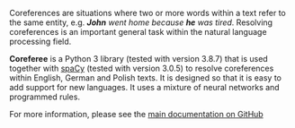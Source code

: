 Coreferences are situations where two or more words within a text refer to the same entity, e.g. *__John__ went home because __he__ was tired*. Resolving coreferences is an important general task within the natural language processing field.

<b>Coreferee</b> is a Python 3 library (tested with version 3.8.7) that is used together with [spaCy](https://spacy.io/) (tested with version 3.0.5) to resolve coreferences within English, German and Polish texts. It is designed so that it is easy to add support for new languages. It uses a mixture of neural networks and programmed rules.

For more information, please see the [main documentation on GitHub](https://github.com/msg-systems/coreferee)
